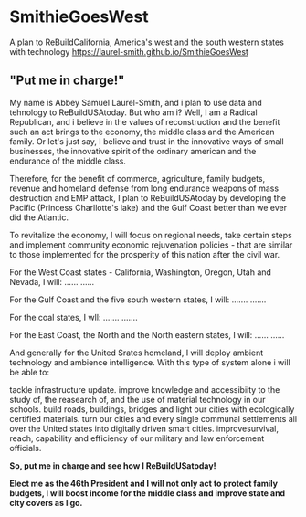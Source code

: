 # SmithieGoesWest

A plan to ReBuildCalifornia, America's west and the south western states with technology
https://laurel-smith.github.io/SmithieGoesWest

<h2>"Put me in charge!"</h2>

My name is Abbey Samuel Laurel-Smith, and i plan to use data and tehnology to ReBuildUSAtoday. But who am i? Well, I am a Radical Republican, 
and i believe in the values of reconstruction and the benefit such an act brings to the economy, the middle class and the American family. Or 
let's just say, I believe and trust in the innovative ways of small businesses, the innovative spirit of the ordinary american and the 
endurance of the middle class.

Therefore, for the benefit of commerce, agriculture, family budgets, revenue and homeland defense from long endurance weapons of mass destruction 
and EMP attack, I plan to ReBuildUSAtoday by developing the Pacific (Princess Charllotte's lake) and the Gulf Coast better than we ever did the 
Atlantic.

To revitalize the economy, I will focus on regional needs, take certain steps and implement community economic rejuvenation policies - that are 
similar to those implemented for the prosperity of this nation after the civil war.

For the West Coast states - California, Washington, Oregon, Utah and Nevada, I will: ...... ......

For the Gulf Coast and the five south western states, I will: ....... .......

For the coal states, I wll: ....... .......

For the East Coast, the North and the North eastern states, I will: ...... ......

And generally for the United Srates homeland, I will deploy ambient technology and ambience intelligence. With this type of system alone i will be able to:

tackle infrastructure update.
improve knowledge and accessibiity to the study of, the reasearch of, and the use of material technology in our schools.
build roads, buildings, bridges and light our cities with ecologically certified materials.
turn our cities and every single communal settlements all over the United states into digitally driven smart cities.
improvesurvival, reach, capability and efficiency of our military and law enforcement officials.

<p><b>So, put me in charge and see how I ReBuildUSatoday!</b></p>

<p><b>Elect me as the 46th President and I will not only act to protect family budgets, I will boost income for the middle class and improve state and city covers as I go.</b></p>
